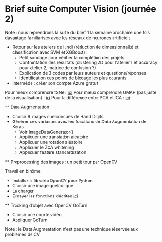# Brief suite Computer Vision (journée 2)

Note : nous reprendrons la suite du brief 1 la semaine prochaine une fois davantage familiarisés avec les réseaux de neurones artificiels.

* Retour sur les ateliers de lundi (réduction de dimensionnalité et classification avec SVM et XGBoost) :
    - Petit sondage pour vérifier la complétion des projets
    - Confrontation des résultats (clustering 2D pour l'atelier 1 et accuracy pour atelier 2, matrice de confusion ?)
    - Explication de 3 codes par leurs auteurs et questions/réponses
    - Identification des points de blocage les plus courants
* Intermède : créer son compte Azure gratuit

Pour mieux comprendre tSNe : [ici](https://distill.pub/2016/misread-tsne/)
Pour mieux comprendre UMAP (pas juste de la visualisation) : [ici](https://pypi.org/project/umap-learn/) 
Pour la différence entre PCA et ICA : [ici](http://compneurosci.com/wiki/images/4/42/Intro_to_PCA_and_ICA.pdf)

** Data Augmentation

* Choisir 9 images quelconques de Hand Digits
* Générer des variantes avec les fonctions de Data Augmentation de Keras
    * Voir ImageDataGenerator()
    * Appliquer une translation aléatoire
    * Appliquer une rotation aléatoire
    * Appliquer le ZCA whitening
    * Appliquer feature standardization

** Preprocessing des images : un petit tour par OpenCV

Travail en binôme
* Installer la librairie OpenCV pour Python
* Choisir une image quelconque
* La charger
* Essayer les fonctions décrites [ici](https://www.analyticsvidhya.com/blog/2019/03/opencv-functions-computer-vision-python/)

** Tracking d'objet avec OpenCV GoTurn

* Choisir une courte vidéo
* Appliquer GoTurn




Note : le Data Augmentation n'est pas une technique réservée aux problèmes de CV
